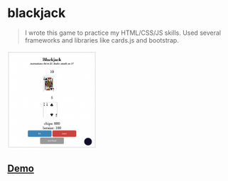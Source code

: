 # blackjack

> I wrote this game to practice my HTML/CSS/JS skills. Used several frameworks and libraries like cards.js and bootstrap.

<img src='./preview.png' width=200>

## [Demo](https://adnjoo.github.io/blackjack)
